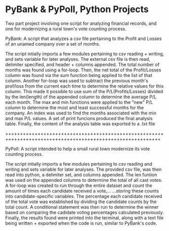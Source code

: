 # PyBank & PyPoll, Python Projects

Two part project involving one script for analyzing financial records, and one for modernizing a rural town's vote counting process.

PyBank: A script that analyzes a csv file pertaining to the Profit and Losses of an unamed company over a set of months. 

The script intially imports a few modules pertaining to csv reading + writing, and sets variable for later analyses. 
The external csv file is then read, delimiter specified, and header + columns appended.
The total number of months was found using a for-loop. Then, the net total of the Profit/Losses column was found via the sum function being applied to the list of that column.
Another for-loop was used to subtract the previous month's prof/loss from the current each time to determine the relative values for this column.
This made it possible to use sum of the P/L(Profits/Losses) divided by the len(length) of the appended column to determine the average P/L each month.
The max and min functions were applied to the "new" P/L column to determine the most and least successful months for the company. 
An index was used to find the months associated with the min and max P/L values.
A set of print funcions produced the final analysis table. 
Finally, the content of the analysis table was exported to a .txt file 

+++++++++++++++++++++++++++++++++++++++++++++++++++++++++++++++++++++++++++++++++++++++++++++++++++++++++++

PyPoll: A script intended to help a small rural town modernize its vote counting process.

The script intially imports a few modules pertaining to csv reading and writing and sets variable for later analyses. 
The provided csv file, was then read into python, a delimiter set, and columns appended.
The len funtion was used on the appended columns to determine the total of all cast votes. 
A for-loop was created to run through the entire dataset and count the amount of times each candidate received a vote,...
...storing these counts into candidate-specific variables. 
The percentage each candidate received of the total vote was established by dividing the candidate counts by the total count.
A conditional statement was then run to determine the winner based on comparing the cadidate voting percentages calculated previously.
Finally, the results found were printed into the terminal, along with a text file being written + exported when the code is run, similar to PyBank's code.



